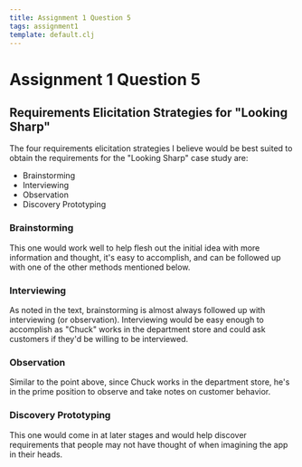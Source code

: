 ```yaml
---
title: Assignment 1 Question 5
tags: assignment1
template: default.clj
---
```


# Assignment 1 Question 5

## Requirements Elicitation Strategies for "Looking Sharp"

The four requirements elicitation strategies I believe would be best
suited to obtain the requirements for the "Looking Sharp" case study
are:

* Brainstorming
* Interviewing
* Observation
* Discovery Prototyping

### Brainstorming

This one would work well to help flesh out the initial idea with more
information and thought, it's easy to accomplish, and can be followed
up with one of the other methods mentioned below.

### Interviewing

As noted in the text, brainstorming is almost always followed up with
interviewing (or observation). Interviewing would be easy enough to
accomplish as "Chuck" works in the department store and could ask
customers if they'd be willing to be interviewed.

### Observation

Similar to the point above, since Chuck works in the department store,
he's in the prime position to observe and take notes on customer
behavior.

### Discovery Prototyping

This one would come in at later stages and would help discover requirements
that people may not have thought of when imagining the app in their
heads.
